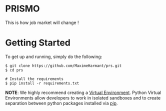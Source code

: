 # PRISMO

This is how job market will change !

# Getting Started

To get up and running, simply do the following:

    $ git clone https://github.com/MaximeHarmant/prs.git
    $ cd prs

    # Install the requirements
    $ pip install -r requirements.txt

**NOTE**: We highly recommend creating a [Virtual Environment](http://docs.python-guide.org/en/latest/dev/virtualenvs/).
Python Virtual Environments allow developers to work in isolated sandboxes and to create separation between python packages installed via [pip](https://pypi.python.org/pypi/pip).